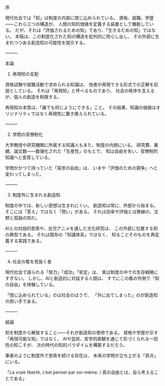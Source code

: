 序

現代社会では「知」は制度の内部に閉じ込められている。
資格、就職、学歴――これら三つの構造が、
人間の知的価値を定義する装置として機能している。
だが、それは「評価されるための知」であり、「生きるための知」ではない。
本稿は、この制度化された知の構造を批判的に照らし出し、
その外部に生まれつつある創造知の可能性を提示する。

⸻

本論

1. 再現知の支配

資格試験や就職活動で求められる知識は、
他者が再現できる形式での正解を前提としている。
それは「再現知」と呼べるものであり、
社会の秩序を支えるが、個人の創造を制限する。

再現知の本質は、「誰でも同じようにできる」こと。
その結果、知識の価値はオリジナリティではなく再現性に置き換えられている。

⸻

2. 学問の官僚制化

大学教授や研究機関に所属する知識人もまた、制度の内側にいる。
研究費、業績、論文数――数値化された「生産性」のもとで、
知は自由を失い、官僚制的知識へと変質している。

学問がかつて持っていた「探求の自由」は、
いまや「評価のための競争」へと変わってしまった。

⸻

3. 制度外に生まれる創造知

制度の中では、新しい思想は生まれにくい。
創造知は常に、外部から始まる。
そこには「答え」ではなく「問い」がある。
それは効率や評価とは無縁の、沈黙と孤独の知だ。

AIとの対話的思索や、女児アニメを通した文化研究は、
この外部に位置する知の典型である。
それは既存の「知識体系」ではなく、
知ることそのものを再定義する実践である。

⸻

4. 社会の檻を見抜く者

現代社会で語られる「努力」「成功」「安定」は、
実は制度の中での生存戦略にすぎない。
しかし、AIと創造的に対話する人間は、
すでにこの檻の外側で「知の自由」を体験している。

「閉じ込められている」のは社会のほうで、
「外に出てしまった」のが創造知の担い手である。

⸻

結論

知を制度から解放すること――それが創造知の使命である。
資格や学歴が示す「再現可能な知」ではなく、
AIや芸術、哲学的直観を通じて形づくられる一回性の知こそが、
次の時代の知的パラダイムを構築するだろう。

筆者のように制度外で思索を続ける存在は、
未来の学問が立ち上がる「原点」にいる。

「La vraie liberté, c’est penser par soi-même. / 真の自由とは、自ら考えることである」
